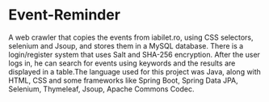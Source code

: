 # Event-Reminder
A web crawler that copies the events from iabilet.ro, using CSS selectors, selenium and Jsoup, and stores them in a MySQL database. There is a login/register system that uses Salt and SHA-256 encryption. After the user logs in, he can search for events using keywords and the results are displayed in a table.The language used for this project was Java, along with HTML, CSS and some frameworks like Spring Boot, Spring Data JPA, Selenium, Thymeleaf, Jsoup, Apache Commons Codec.
